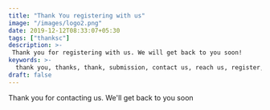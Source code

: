 ```yaml
---
title: "Thank You registering with us"
image: "/images/logo2.png"
date: 2019-12-12T08:33:07+05:30
tags: ["thanksc"]
description: >-
 Thank you for registering with us. We will get back to you soon!
keywords: >-
  thank you, thanks, thank, submission, contact us, reach us, register, join, contact, enquiry, inquiry
draft: false
---
```


Thank you for contacting us. We'll get back to you soon

